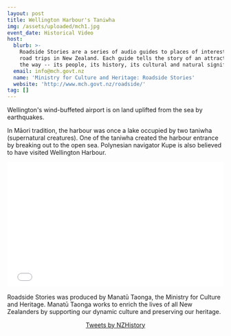 ```yaml
---
layout: post
title: Wellington Harbour's Taniwha
img: /assets/uploaded/mch1.jpg
event_date: Historical Video
host:
  blurb: >-
    Roadside Stories are a series of audio guides to places of interest on major
    road trips in New Zealand. Each guide tells the story of an attraction along
    the way -- its people, its history, its cultural and natural significance.
  email: info@mch.govt.nz
  name: 'Ministry for Culture and Heritage: Roadside Stories'
  website: 'http://www.mch.govt.nz/roadside/'
tag: []
---
```

Wellington's wind-buffeted airport is on land uplifted from the sea by earthquakes. 

In Māori tradition, the harbour was once a lake occupied by two taniwha (supernatural creatures). One of the taniwha created the harbour entrance by breaking out to the open sea. Polynesian navigator Kupe is also believed to have visited Wellington Harbour.

<iframe style="width: 100%; height: 30.25vw;" src="//www.youtube.com/embed/VDCQGwqwrsM" frameborder="0" allowfullscreen></iframe>



Roadside Stories was produced by Manatū Taonga, the Ministry for Culture and Heritage. Manatū Taonga works to enrich the lives of all New Zealanders by supporting our dynamic culture and preserving our heritage.

<center><a class="twitter-timeline" data-width="600" data-height="500" data-theme="light" href="https://twitter.com/NZHistory?ref_src=twsrc%5Etfw">Tweets by NZHistory</a> <script async src="https://platform.twitter.com/widgets.js" charset="utf-8"></script></center>
